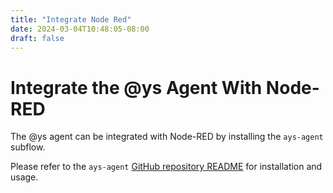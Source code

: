 ```yaml
---
title: "Integrate Node Red"
date: 2024-03-04T10:48:05-08:00
draft: false
---
```


# Integrate the @ys Agent With Node-RED

The @ys agent can be integrated with Node-RED by installing the `ays-agent` subflow.

Please refer to the `ays-agent` [GitHub repository README](https://github.com/PeqNP/ays-agent/blob/main/node-red/README.md) for installation and usage.
